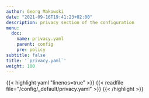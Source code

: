 ```yaml
---
author: Georg Makowski
date: "2021-09-16T19:41:23+02:00"
description: privacy section of the configuration
menu:
  doc:
    name: privacy.yaml
    parent: config
    pre: policy
subtitle: false
title: '`privacy.yaml`'
weight: 100
---
```


{{< highlight yaml "linenos=true" >}}
{{< readfile file="/config/_default/privacy.yaml" >}}
{{< /highlight >}}
